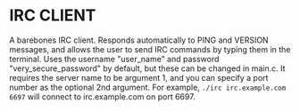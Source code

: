 
IRC CLIENT
==========

  A barebones IRC client. Responds automatically to PING and VERSION messages,
and allows the user to send IRC commands by typing them in the terminal. Uses the
username "user\_name" and password "very\_secure\_password" by default, but these
can be changed in main.c. It requires the server name to be argument 1, and you
can specify a port number as the optional 2nd argument. For example,
`./irc irc.example.com 6697` will connect to irc.example.com on port 6697.

